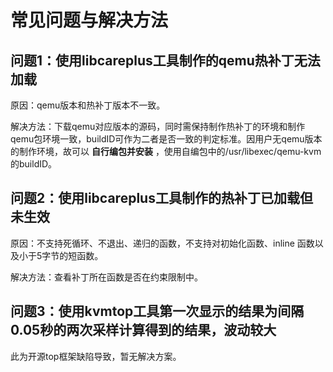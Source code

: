 # 常见问题与解决方法

## **问题1：使用libcareplus工具制作的qemu热补丁无法加载**

原因：qemu版本和热补丁版本不一致。

解决方法：下载qemu对应版本的源码，同时需保持制作热补丁的环境和制作qemu包环境一致，buildID可作为二者是否一致的判定标准。因用户无qemu版本的制作环境，故可以 **自行编包并安装** ，使用自编包中的/usr/libexec/qemu-kvm的buildID。

## **问题2：使用libcareplus工具制作的热补丁已加载但未生效**

原因：不支持死循环、不退出、递归的函数，不支持对初始化函数、inline 函数以及小于5字节的短函数。

解决方法：查看补丁所在函数是否在约束限制中。

## **问题3：使用kvmtop工具第一次显示的结果为间隔0.05秒的两次采样计算得到的结果，波动较大**

此为开源top框架缺陷导致，暂无解决方案。
